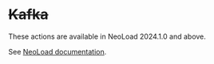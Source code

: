 # ~~Kafka~~

These actions are available in NeoLoad 2024.1.0 and above.

See [NeoLoad documentation](https://documentation.tricentis.com/neoload/2024.1/en/content/reference_guide/kafka.htm).

